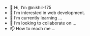 - 👋 Hi, I’m @nikhil-175
- 👀 I’m interested in web development. 
- 🌱 I’m currently learning ...
- 💞️ I’m looking to collaborate on ...
- 📫 How to reach me ...

<!---
nikhil-175/nikhil-175 is a ✨ special ✨ repository because its `README.md` (this file) appears on your GitHub profile.
You can click the Preview link to take a look at your changes.
--->
